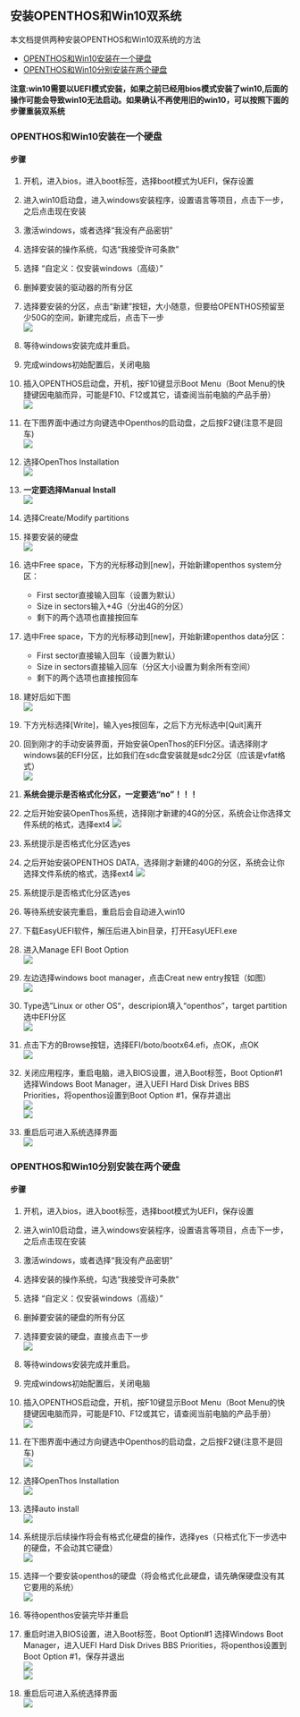 ## 安装OPENTHOS和Win10双系统
本文档提供两种安装OPENTHOS和Win10双系统的方法

   - [OPENTHOS和Win10安装在一个硬盘](#openthos和win10安装在一个硬盘)
   - [OPENTHOS和Win10分别安装在两个硬盘](#openthos和win10分别安装在两个硬盘)
   
**注意:win10需要以UEFI模式安装，如果之前已经用bios模式安装了win10,后面的操作可能会导致win10无法启动。如果确认不再使用旧的win10，可以按照下面的步骤重装双系统**

### OPENTHOS和Win10安装在一个硬盘
#### 步骤
1. 开机，进入bios，进入boot标签，选择boot模式为UEFI，保存设置
2. 进入win10启动盘，进入windows安装程序，设置语言等项目，点击下一步，之后点击现在安装
3. 激活windows，或者选择“我没有产品密钥”
4. 选择安装的操作系统，勾选“我接受许可条款”
5. 选择 “自定义：仅安装windows（高级）”
6. 删掉要安装的驱动器的所有分区
7. 选择要安装的分区，点击“新建”按钮，大小随意，但要给OPENTHOS预留至少50G的空间，新建完成后，点击下一步  
![](../pic/anzhuang/DoubleSys_win10part.png)

8. 等待windows安装完成并重启。
9. 完成windows初始配置后，关闭电脑
10. 插入OPENTHOS启动盘，开机，按F10键显示Boot Menu（Boot Menu的快捷键因电脑而异，可能是F10、F12或其它，请查阅当前电脑的产品手册）  
![](../pic/anzhuang/DoubleSys_boot1.png)
   
11. 在下图界面中通过方向键选中Openthos的启动盘，之后按F2键(注意不是回车)  
![](../pic/anzhuang/DoubleSys_boot2.png)
   
12. 选择OpenThos Installation  
![](../pic/anzhuang/botoF2.png)
   
13. **一定要选择Manual Install**  
![](../pic/anzhuang/ManualInstall.jpg)
   
14. 选择Create/Modify partitions
15. 择要安装的硬盘  
![](../pic/anzhuang/DoubleSys_install1.png)
   
16. 选中Free space，下方的光标移动到[new]，开始新建openthos system分区：
      - First sector直接输入回车（设置为默认）
      - Size in sectors输入+4G（分出4G的分区）
      - 剩下的两个选项也直接按回车
17. 选中Free space，下方的光标移动到[new]，开始新建openthos data分区：
      - First sector直接输入回车（设置为默认）
      - Size in sectors直接输入回车（分区大小设置为剩余所有空间）
      - 剩下的两个选项也直接按回车
18. 建好后如下图  
   ![](../pic/anzhuang/DoubleSys_openthospart.png)
19. 下方光标选择[Write]，输入yes按回车，之后下方光标选中[Quit]离开
20. 回到刚才的手动安装界面，开始安装OpenThos的EFI分区。请选择刚才windows装的EFI分区，比如我们在sdc盘安装就是sdc2分区（应该是vfat格式）     
   ![](../pic/anzhuang/DoubleSys_install2.png)
21. **系统会提示是否格式化分区，一定要选“no”！！！**
22. 之后开始安装OpenThos系统，选择刚才新建的4G的分区，系统会让你选择文件系统的格式，选择ext4
   ![](../pic/anzhuang/DoubleSys_installOpenthosSys.png)
23. 系统提示是否格式化分区选yes
24. 之后开始安装OPENTHOS DATA，选择刚才新建的40G的分区，系统会让你选择文件系统的格式，选择ext4
   ![](../pic/anzhuang/DoubleSys_installOpenthosData.png)
25. 系统提示是否格式化分区选yes
26. 等待系统安装完重启，重启后会自动进入win10
27. 下载EasyUEFI软件，解压后进入bin目录，打开EasyUEFI.exe
28. 进入Manage EFI Boot Option  
![](../pic/anzhuang/DoubleSys_easyUEFI1.png)

29. 左边选择windows boot manager，点击Creat new entry按钮（如图）  
![](../pic/anzhuang/DoubleSys_easyUEFI2.png)

30. Type选”Linux or other OS“，descripion填入“openthos”，target partition选中EFI分区  
![](../pic/anzhuang/DoubleSys_easyUEFI3.png)

31. 点击下方的Browse按钮，选择EFI/boto/bootx64.efi，点OK，点OK  
![](../pic/anzhuang/DoubleSys_easyUEFI4.png)

32. 关闭应用程序，重启电脑，进入BIOS设置，进入Boot标签，Boot Option#1 选择Windows Boot Manager，进入UEFI Hard Disk Drives BBS Priorities，将openthos设置到Boot Option #1，保存并退出  
![](../pic/anzhuang/DoubleSys_bios1.png)  
![](../pic/anzhuang/DoubleSys_bios2.png)

33. 重启后可进入系统选择界面  
![](../pic/anzhuang/DoubleSys_finish.png)
   
### OPENTHOS和Win10分别安装在两个硬盘
#### 步骤
1. 开机，进入bios，进入boot标签，选择boot模式为UEFI，保存设置
2. 进入win10启动盘，进入windows安装程序，设置语言等项目，点击下一步，之后点击现在安装
3. 激活windows，或者选择“我没有产品密钥”
4. 选择安装的操作系统，勾选“我接受许可条款”
5. 选择 “自定义：仅安装windows（高级）”
6. 删掉要安装的硬盘的所有分区
7. 选择要安装的硬盘，直接点击下一步  
![](../pic/anzhuang/DoubleSys_win10part2.png)
   
8. 等待windows安装完成并重启。
9. 完成windows初始配置后，关闭电脑
10. 插入OPENTHOS启动盘，开机，按F10键显示Boot Menu（Boot Menu的快捷键因电脑而异，可能是F10、F12或其它，请查阅当前电脑的产品手册）  
![](../pic/anzhuang/DoubleSys_boot1.png)
   
11. 在下图界面中通过方向键选中Openthos的启动盘，之后按F2键(注意不是回车)  
![](../pic/anzhuang/DoubleSys_boot2.png)
   
12. 选择OpenThos Installation  
![](../pic/anzhuang/botoF2.png)
   
13. 选择auto install  
![](../pic/anzhuang/AutoInstall.jpg)
   
14. 系统提示后续操作将会有格式化硬盘的操作，选择yes（只格式化下一步选中的硬盘，不会动其它硬盘）  
![](../pic/anzhuang/eraseDrive.png)
   
15. 选择一个要安装openthos的硬盘（将会格式化此硬盘，请先确保硬盘没有其它要用的系统）  
![](../pic/anzhuang/DoubleSys_autoInstallChoose.png)
   
16. 等待openthos安装完毕并重启
17. 重启时进入BIOS设置，进入Boot标签，Boot Option#1 选择Windows Boot Manager，进入UEFI Hard Disk Drives BBS Priorities，将openthos设置到Boot Option #1，保存并退出  
![](../pic/anzhuang/DoubleSys_bios1.png)  
![](../pic/anzhuang/DoubleSys_bios2.png)
   
18. 重启后可进入系统选择界面  
![](../pic/anzhuang/DoubleSys_finish.png)
